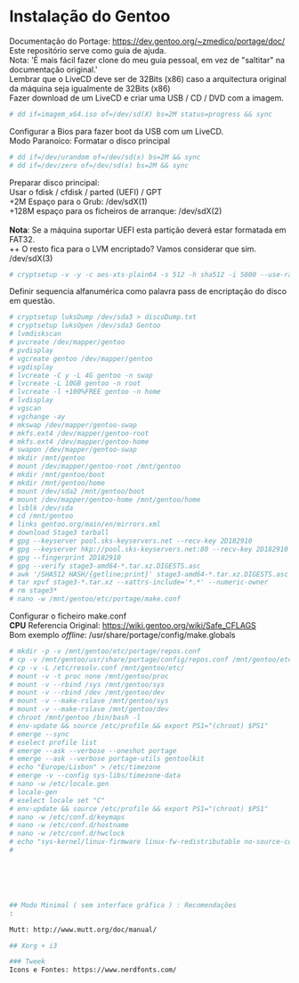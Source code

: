 # Instalação do Gentoo

Documentação do Portage: https://dev.gentoo.org/~zmedico/portage/doc/<br>
Este repositório serve como guia de ajuda. <br>
Nota: 'É mais fácil fazer clone do meu guia pessoal, em vez de "saltitar" na documentação original.' <br>
Lembrar que o LiveCD deve ser de 32Bits (x86) caso a arquitectura original da máquina seja igualmente de 32Bits (x86)<br>
Fazer download de um LiveCD e criar uma USB / CD / DVD com a imagem.<br>
```bash 
# dd if=imagem_x64.iso of=/dev/sd(X) bs=2M status=progress && sync 
```
Configurar a Bios para fazer boot da USB com um LiveCD.<br>
Modo Paranoico: Formatar o disco principal<br>
```bash
# dd if=/dev/urandom of=/dev/sd(x) bs=2M && sync 
# dd if=/dev/zero of=/dev/sd(x) bs=2M && sync
```
Preparar disco principal:<br>
Usar o fdisk / cfdisk / parted (UEFI) / GPT<br>
+2M Espaço para o Grub: /dev/sdX(1)<br> 
+128M espaço para os ficheiros de arranque: /dev/sdX(2)<br>  
<b>Nota</b>: Se a máquina suportar UEFI esta partição deverá estar formatada em FAT32.<br>
++ O resto fica para o LVM encriptado? Vamos considerar que sim. /dev/sdX(3)<br>
```bash
# cryptsetup -v -y -c aes-xts-plain64 -s 512 -h sha512 -i 5000 --use-random luksFormat /dev/sdX(3)
```
Definir sequencia alfanumérica como palavra pass de encriptação do disco em questão.<br>
```bash
# cryptsetup luksDump /dev/sda3 > discoDump.txt
# cryptsetup luksOpen /dev/sda3 Gentoo
# lvmdiskscan
# pvcreate /dev/mapper/gentoo
# pvdisplay
# vgcreate gentoo /dev/mapper/gentoo
# vgdisplay
# lvcreate -C y -L 4G gentoo -n swap
# lvcreate -L 10GB gentoo -n root
# lvcreate -l +100%FREE gentoo -n home
# lvdisplay
# vgscan
# vgchange -ay
# mkswap /dev/mapper/gentoo-swap
# mkfs.ext4 /dev/mapper/gentoo-root
# mkfs.ext4 /dev/mapper/gentoo-home
# swapon /dev/mapper/gentoo-swap
# mkdir /mnt/gentoo
# mount /dev/mapper/gentoo-root /mnt/gentoo
# mkdir /mnt/gentoo/boot
# mkdir /mnt/gentoo/home
# mount /dev/sda2 /mnt/gentoo/boot
# mount /dev/mapper/gentoo-home /mnt/gentoo/home
# lsblk /dev/sda
# cd /mnt/gentoo
# links gentoo.org/main/en/mirrors.xml
# download Stage3 tarball
# gpg --keyserver pool.sks-keyservers.net --recv-key 2D182910 
# gpg --keyserver hkp://pool.sks-keyservers.net:80 --recv-key 2D182910 
# gpg --fingerprint 2D182910 
# gpg --verify stage3-amd64-*.tar.xz.DIGESTS.asc 
# awk '/SHA512 HASH/{getline;print}' stage3-amd64-*.tar.xz.DIGESTS.asc | sha512sum --check 
# tar xpvf stage3-*.tar.xz --xattrs-include='*.*' --numeric-owner
# rm stage3* 
# nano -w /mnt/gentoo/etc/portage/make.conf
```
Configurar o ficheiro make.conf<br>
<b>CPU</b> Referencia Original: https://wiki.gentoo.org/wiki/Safe_CFLAGS<br>
Bom exemplo <i>offline</i>: /usr/share/portage/config/make.globals<br>
```bash
# mkdir -p -v /mnt/gentoo/etc/portage/repos.conf
# cp -v /mnt/gentoo/usr/share/portage/config/repos.conf /mnt/gentoo/etc/portage/repos.conf/gentoo.conf 
# cp -v -L /etc/resolv.conf /mnt/gentoo/etc/
# mount -v -t proc none /mnt/gentoo/proc 
# mount -v --rbind /sys /mnt/gentoo/sys 
# mount -v --rbind /dev /mnt/gentoo/dev 
# mount -v --make-rslave /mnt/gentoo/sys
# mount -v --make-rslave /mnt/gentoo/dev
# chroot /mnt/gentoo /bin/bash -l
# env-update && source /etc/profile && export PS1="(chroot) $PS1" 
# emerge --sync 
# eselect profile list
# emerge --ask --verbose --oneshot portage 
# emerge --ask --verbose portage-utils gentoolkit
# echo "Europe/Lisbon" > /etc/timezone 
# emerge -v --config sys-libs/timezone-data
# nano -w /etc/locale.gen
# locale-gen 
# eselect locale set "C" 
# env-update && source /etc/profile && export PS1="(chroot) $PS1" 
# nano -w /etc/conf.d/keymaps
# nano -w /etc/conf.d/hostname
# nano -w /etc/conf.d/hwclock 
# echo "sys-kernel/linux-firmware linux-fw-redistributable no-source-code" >> /etc/portage/package.license/linux-firmware 
# 






## Modo Minimal ( sem interface gráfica ) : Recomendações
:

Mutt: http://www.mutt.org/doc/manual/

## Xorg + i3

### Tweek
Icons e Fontes: https://www.nerdfonts.com/

